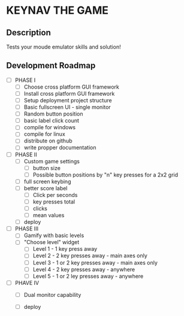 # KEYNAV THE GAME
## Description

Tests your moude emulator skills and solution!

## Development Roadmap

- [ ] PHASE I
    - [ ] Choose cross platform GUI framework
    - [ ] Install cross platform GUI framework
    - [ ] Setup deployment project structure
    - [ ] Basic fullscreen UI - single monitor
    - [ ] Random button position
    - [ ] basic label click count
    - [ ] compile for windows
    - [ ] compile for linux
    - [ ] distribute on github
    - [ ] write propper documentation
- [ ] PHASE II
    - [ ] Custom game settings
        - [ ] button size
        - [ ] Possible button positions by "n" key presses for a 2x2 grid
    - [ ] full screen keybing
    - [ ] better score label
        - [ ] Click per seconds
        - [ ] key presses total
        - [ ] clicks
        - [ ] mean values
    - [ ] deploy
- [ ] PHASE III
    - [ ] Gamify with basic levels
    - [ ] "Choose level" widget
        - [ ] Level 1 - 1 key press away
        - [ ] Level 2 - 2 key presses away - main axes only
        - [ ] Level 3 - 1 or 2 key presses away - main axes only
        - [ ] Level 4 - 2 key presses away - anywhere
        - [ ] Level 5 - 1 or 2 ley presses away - anywhere
- [ ] PHAVE IV
    - [ ] Dual monitor capability
    - [ ] deploy


